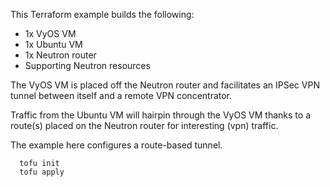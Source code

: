 This Terraform example builds the following:

- 1x VyOS VM
- 1x Ubuntu VM
- 1x Neutron router
- Supporting Neutron resources

The VyOS VM is placed off the Neutron router and facilitates
an IPSec VPN tunnel between itself and a remote VPN concentrator.

Traffic from the Ubuntu VM will hairpin through the VyOS VM
thanks to a route(s) placed on the Neutron router for
interesting (vpn) traffic.

The example here configures a route-based tunnel.

```
  tofu init
  tofu apply
```
